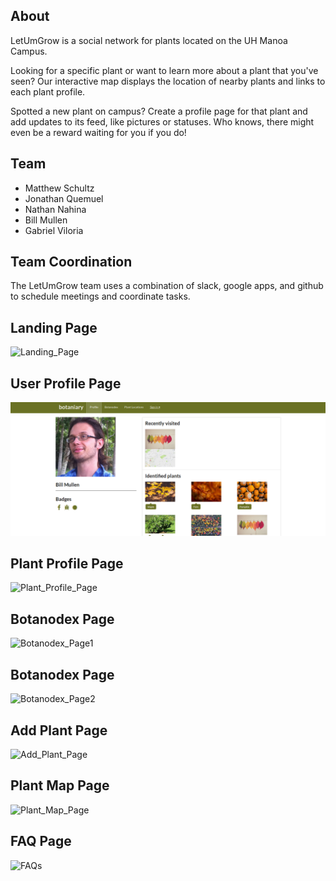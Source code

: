 ## About

LetUmGrow is a social network for plants located on the UH Manoa Campus.

Looking for a specific plant or want to learn more about a plant that you've seen? Our interactive map displays the location of nearby plants and links to each plant profile.

Spotted a new plant on campus? Create a profile page for that plant and add updates to its feed, like pictures or statuses. Who knows, there might even be a reward waiting for you if you do!


## Team

* Matthew Schultz
* Jonathan Quemuel
* Nathan Nahina
* Bill Mullen
* Gabriel Viloria


## Team Coordination

The LetUmGrow team uses a combination of slack, google apps, and github to schedule meetings and coordinate tasks.


## Landing Page
![Landing_Page](https://github.com/LetUmGrow/LetUmGrow.github.io/blob/master/images/landing_page_gabe.png?raw=tru "mockup")

## User Profile Page
![User_Profile_Page](/doc/user_profile_page_bill.png)

## Plant Profile Page
![Plant_Profile_Page](https://github.com/LetUmGrow/LetUmGrow.github.io/blob/master/images/plant_profile_page_nate.PNG?raw=tru "mockup")

## Botanodex Page
![Botanodex_Page1](https://github.com/LetUmGrow/LetUmGrow.github.io/blob/master/images/botanodex_page_nate.PNG?raw=tru "mockup")

## Botanodex Page
![Botanodex_Page2](https://github.com/LetUmGrow/LetUmGrow.github.io/blob/master/images/botanodex_page_bill.png?raw=tru "mockup")

## Add Plant Page
![Add_Plant_Page](https://github.com/LetUmGrow/LetUmGrow.github.io/blob/master/images/add_plant_page_gabe.png?raw=tru "mockup")

## Plant Map Page
![Plant_Map_Page](https://github.com/LetUmGrow/LetUmGrow.github.io/blob/master/images/plant_map_page_bill.png?raw=tru "mockup")

## FAQ Page
![FAQs](https://github.com/LetUmGrow/LetUmGrow.github.io/blob/master/images/faqs_page_gabe.png?raw=tru "mockup")
